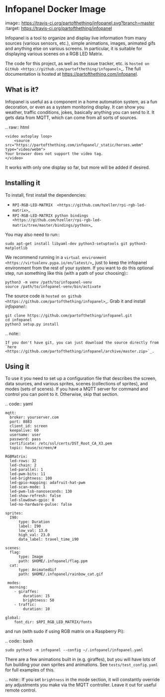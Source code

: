 Infopanel Docker Image
=========

   image:: https://travis-ci.org/partofthething/infopanel.svg?branch=master
    :target: https://travis-ci.org/partofthething/infopanel
    
Infopanel is a tool to organize and display live information from many sources (various sensors, 
etc.), simple animations, images, animated gifs and anything else on various screens. In 
particular, it is suitable for displaying various scenes on a RGB LED Matrix. 

The code for this project, as well as the issue tracker, etc. is
`hosted on GitHub <https://github.com/partofthething/infopanel>`_.
The full documentation is hosted at https://partofthething.com/infopanel.

What is it?
-----------
Infopanel is useful as a component in a home automation system, as a fun decoration, 
or even as a system monitoring display. It can show you weather, traffic conditions, 
jokes, basically anything you can send to it. It gets data from MQTT, which 
can come from all sorts of sources. 

.. raw:: html

    <video autoplay loop> 
        <source src="https://partofthething.com/infopanel/_static/horses.webm" type="video/webm">
    Your browser does not support the video tag.
    </video> 

It works with only one display so far, but more will be added if desired.


Installing it
-------------
To install, first install the dependencies:

* `RPI-RGB-LED-MATRIX  <https://github.com/hzeller/rpi-rgb-led-matrix>`_
* `RPI-RGB-LED-MATRIX python bindings  <https://github.com/hzeller/rpi-rgb-led-matrix/tree/master/bindings/python>`_

You may also need to run::

    sudo apt-get install libyaml-dev python3-setuptools git python3-matplotlib

We recommend running in a `virtual environment
<https://virtualenv.pypa.io/en/latest/>`_ just to keep the infopanel
environment from the rest of your system. If you want to do this optional step,
run something like this (with a path of your choosing)::

    python3 -m venv /path/to/infopanel-venv
    source /path/to/infopanel-venv/bin/activate

The source code is `hosted on github
<https://github.com/partofthething/infopanel>`_. Grab it and install
*infopanel*::

    git clone https://github.com/partofthething/infopanel.git
    cd infopanel
    python3 setup.py install

.. note::

	If you don't have git, you can just download the source directly from
	`here <https://github.com/partofthething/infopanel/archive/master.zip>`_.


Using it
--------
To use it you need to set up a configuration file that describes the screen, data sources, 
and various sprites, scenes (collections of sprites), and modes (sets of scenes). If you
have a MQTT server for command and control you can point to it. Otherwise, skip that section.

.. code:: yaml

    mqtt:
      broker: yourserver.com
      port: 8883
      client_id: screen
      keepalive: 60
      username: user
      password: pass
      certificate: /etc/ssl/certs/DST_Root_CA_X3.pem
      topic: house/screen/#
    
    RGBMatrix:
      led-rows: 32
      led-chain: 2
      led-parallel: 1
      led-pwm-bits: 11
      led-brightness: 100
      led-gpio-mapping: adafruit-hat-pwm
      led-scan-mode: 1
      led-pwm-lsb-nanoseconds: 130
      led-show-refresh: false
      led-slowdown-gpio: 0
      led-no-hardware-pulse: false
      
    sprites: 
      I90:
          type: Duration    
          label: I90
          low_val: 13.0
          high_val: 23.0
          data_label: travel_time_i90

    scenes:
      flag: 
          type: Image
          path: $HOME/.infopanel/flag.ppm
      cat: 
          type: AnimatedGif
          path: $HOME/.infopanel/rainbow_cat.gif
          
     modes: 
      morning: 
        - giraffes:
            duration: 15
            brightness: 50
        - traffic:
            duration: 10 

    global:
        font_dir: $RPI_RGB_LED_MATRIX/fonts
        
        
and run (with sudo if using RGB matrix on a Raspberry Pi):

.. code:: bash

    sudo python3 -m infopanel --config ~/.infopanel/infopanel.yaml
    

There are a few animations built in (e.g. giraffes), but you will have lots of fun
building your own sprites and animations. See ``tests/test_config.yaml`` for full examples of this. 

.. note:: If you set ``brightness`` in the mode section, it will constantly override any
    adjustments you make via the MQTT controller. Leave it out for useful remote control.

